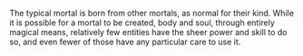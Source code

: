 The typical mortal is born from other mortals, as normal for their kind. While it is possible for a mortal to be created, body and soul, through entirely magical means, relatively few entities have the sheer power and skill to do so, and even fewer of those have any particular care to use it.